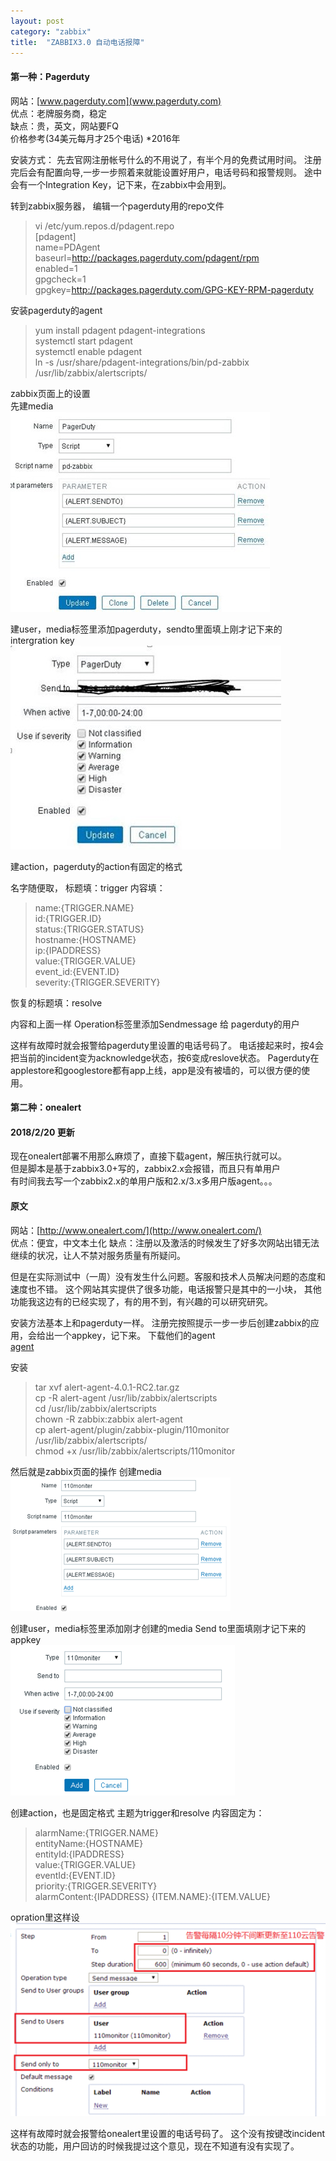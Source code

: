 ```yaml
---
layout: post
category: "zabbix"
title:  "ZABBIX3.0 自动电话报障"
---
```


#### 第一种：Pagerduty

网站：[www.pagerduty.com](www.pagerduty.com)  
优点：老牌服务商，稳定  
缺点：贵，英文，网站要FQ  
价格参考(34美元每月才25个电话) *2016年

安装方式：
先去官网注册帐号什么的不用说了，有半个月的免费试用时间。
注册完后会有配置向导,一步一步照着来就能设置好用户，电话号码和报警规则。
途中会有一个Integration Key，记下来，在zabbix中会用到。

转到zabbix服务器，
编辑一个pagerduty用的repo文件
>vi /etc/yum.repos.d/pdagent.repo   
[pdagent]  
name=PDAgent  
baseurl=http://packages.pagerduty.com/pdagent/rpm  
enabled=1  
gpgcheck=1  
gpgkey=http://packages.pagerduty.com/GPG-KEY-RPM-pagerduty

安装pagerduty的agent
>yum install pdagent pdagent-integrations  
systemctl start pdagent  
systemctl enable pdagent  
ln -s /usr/share/pdagent-integrations/bin/pd-zabbix /usr/lib/zabbix/alertscripts/
 
zabbix页面上的设置  
先建media  
![](../assets/739083-20160411155916145-1473715293.jpg)

建user，media标签里添加pagerduty，sendto里面填上刚才记下来的 intergration key
![](../assets/739083-20160411155916395-1672422515.jpg)

建action，pagerduty的action有固定的格式

名字随便取，
标题填：trigger
内容填：
>name:{TRIGGER.NAME}  
id:{TRIGGER.ID}  
status:{TRIGGER.STATUS}  
hostname:{HOSTNAME}  
ip:{IPADDRESS}  
value:{TRIGGER.VALUE}  
event_id:{EVENT.ID}  
severity:{TRIGGER.SEVERITY}  

恢复的标题填：resolve

内容和上面一样
Operation标签里添加Sendmessage 给 pagerduty的用户

 
这样有故障时就会报警给pagerduty里设置的电话号码了。
电话接起来时，按4会把当前的incident变为acknowledge状态，按6变成reslove状态。
Pagerduty在applestore和googlestore都有app上线，app是没有被墙的，可以很方便的使用。

#### 第二种：onealert
#### 2018/2/20 更新
现在onealert部署不用那么麻烦了，直接下载agent，解压执行就可以。  
但是脚本是基于zabbix3.0+写的，zabbix2.x会报错，而且只有单用户  
有时间我去写一个zabbix2.x的单用户版和2.x/3.x多用户版agent。。。

#### 原文
网站：[http://www.onealert.com/](http://www.onealert.com/)  
优点：便宜，中文本土化
缺点：注册以及激活的时候发生了好多次网站出错无法继续的状况，让人不禁对服务质量有所疑问。

但是在实际测试中（一周）没有发生什么问题。客服和技术人员解决问题的态度和速度也不错。
这个网站其实提供了很多功能，电话报警只是其中的一小块，
其他功能我这边有的已经实现了，有的用不到，有兴趣的可以研究研究。

安装方法基本上和pagerduty一样。
注册完按照提示一步一步后创建zabbix的应用，会给出一个appkey，记下来。
下载他们的agent  
[agent](http://www.onealert.com/open/alert/download.jsp)

安装
>tar xvf alert-agent-4.0.1-RC2.tar.gz  
cp -R alert-agent /usr/lib/zabbix/alertscripts  
cd /usr/lib/zabbix/alertscripts  
chown -R zabbix:zabbix alert-agent  
cp alert-agent/plugin/zabbix-plugin/110monitor /usr/lib/zabbix/alertscripts/  
chmod +x /usr/lib/zabbix/alertscripts/110monitor 
 

然后就是zabbix页面的操作
创建media  
![](../assets/739083-20160411155916645-262415315.png)

创建user，media标签里添加刚才创建的media
Send to里面填刚才记下来的appkey  
![](../assets/739083-20160411155916941-1528961984.png)

创建action，也是固定格式
主题为trigger和resolve
内容固定为：
>alarmName:{TRIGGER.NAME}  
entityName:{HOSTNAME}  
entityId:{IPADDRESS}  
value:{TRIGGER.VALUE}    
eventId:{EVENT.ID}  
priority:{TRIGGER.SEVERITY}  
alarmContent:{IPADDRESS} {ITEM.NAME}:{ITEM.VALUE}
 
opration里这样设  
![](../assets/739083-20160411155917301-1961331459.png)

这样有故障时就会报警给onealert里设置的电话号码了。
这个没有按键改incident状态的功能，用户回访的时候我提过这个意见，现在不知道有没有实现了。